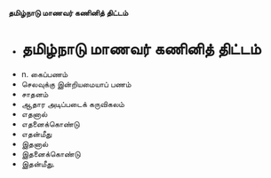 **தமிழ்நாடு மாணவர் கணினித் திட்டம்**
- # தமிழ்நாடு மாணவர் கணினித் திட்டம்
- n. கைப்பணம்
- செலவுக்கு இன்றியமையாப் பணம்
- சாதனம்
- ஆதார அடிப்படைக் கருவிகலம்
- எதனால்
- எதனைக்கொண்டு
- எதன்மீது
-  இதனால்
- இதனைக்கொண்டு
- இதன்மீது.

